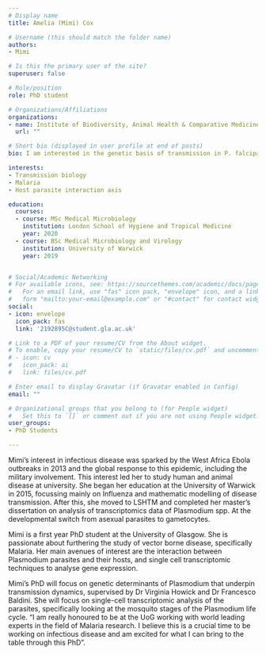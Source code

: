 ```yaml
---
# Display name
title: Amelia (Mimi) Cox

# Username (this should match the folder name)
authors:
- Mimi

# Is this the primary user of the site?
superuser: false

# Role/position
role: PhD student

# Organizations/Affiliations
organizations:
- name: Institute of Biodiversity, Animal Health & Comparative Medicine
  url: ""

# Short bio (displayed in user profile at end of posts)
bio: I am interested in the genetic basis of transmission in P. falciparum

interests:
- Transmission biology
- Malaria
- Host parasite interaction axis  

education:
  courses:
  - course: MSc Medical Microbiology
    institution: London School of Hygiene and Tropical Medicine
    year: 2020
  - course: BSc Medical Microbiology and Virology
    institution: University of Warwick
    year: 2019


# Social/Academic Networking
# For available icons, see: https://sourcethemes.com/academic/docs/page-builder/#icons
#   For an email link, use "fas" icon pack, "envelope" icon, and a link in the
#   form "mailto:your-email@example.com" or "#contact" for contact widget.
social:
- icon: envelope
  icon_pack: fas
  link: '2192895C@student.gla.ac.uk'

# Link to a PDF of your resume/CV from the About widget.
# To enable, copy your resume/CV to `static/files/cv.pdf` and uncomment the lines below.
# - icon: cv
#   icon_pack: ai
#   link: files/cv.pdf

# Enter email to display Gravatar (if Gravatar enabled in Config)
email: ""

# Organizational groups that you belong to (for People widget)
#   Set this to `[]` or comment out if you are not using People widget.
user_groups:
- PhD Students

---
```


Mimi’s interest in infectious disease was sparked by the West Africa Ebola outbreaks in 2013 and the global response to this epidemic, including the military involvement. This interest led her to study human and animal disease at university. She began her education at the University of Warwick in 2015, focussing mainly on Influenza and mathematic modelling of disease transmission. After this, she moved to LSHTM and completed her master’s dissertation on analysis of transcriptomics data of Plasmodium spp. At the developmental switch from asexual parasites to gametocytes. 

Mimi is a first year PhD student at the University of Glasgow. She is passionate about furthering the study of vector borne disease, specifically Malaria. Her main avenues of interest are the interaction between Plasmodium parasites and their hosts, and single cell transcriptomic techniques to analyse gene expression.  

Mimi’s PhD will focus on genetic determinants of Plasmodium that underpin transmission dynamics, supervised by Dr Virginia Howick and Dr Francesco Baldini. She will focus on single-cell transcriptomic analysis of the parasites, specifically looking at the mosquito stages of the Plasmodium life cycle. “I am really honoured to be at the UoG working with world leading experts in the field of Malaria research. I believe this is a crucial time to be working on infectious disease and am excited for what I can bring to the table through this PhD”.  
